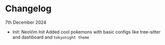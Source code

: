# Changelog


7th December 2024

- Init: NeoVim Init
Added cool pokemons with basic configs like tree-sitter and dashboard and `tokyonight theme`